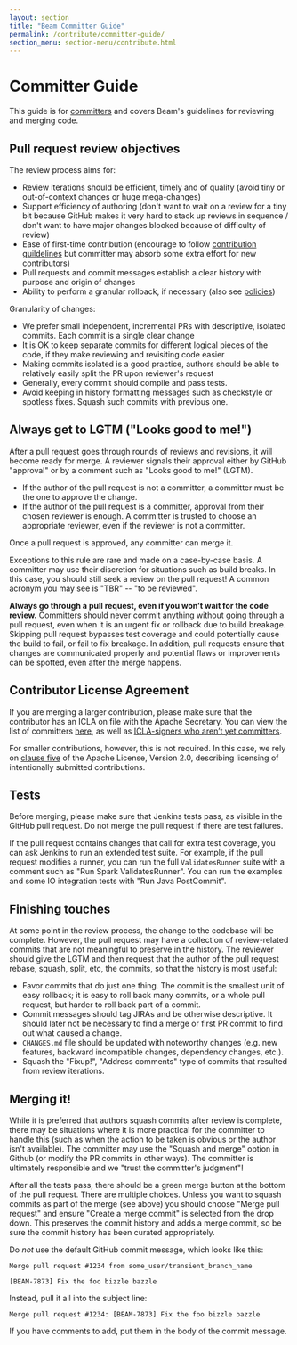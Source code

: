 ```yaml
---
layout: section
title: "Beam Committer Guide"
permalink: /contribute/committer-guide/
section_menu: section-menu/contribute.html
---
```

<!--
Licensed under the Apache License, Version 2.0 (the "License");
you may not use this file except in compliance with the License.
You may obtain a copy of the License at

http://www.apache.org/licenses/LICENSE-2.0

Unless required by applicable law or agreed to in writing, software
distributed under the License is distributed on an "AS IS" BASIS,
WITHOUT WARRANTIES OR CONDITIONS OF ANY KIND, either express or implied.
See the License for the specific language governing permissions and
limitations under the License.
-->

# Committer Guide

This guide is for
[committers](https://www.apache.org/foundation/how-it-works.html#committers)
and covers Beam's guidelines for reviewing and merging code.

## Pull request review objectives

The review process aims for:

* Review iterations should be efficient, timely and of quality (avoid tiny or out-of-context changes or huge mega-changes)
* Support efficiency of authoring (don't want to wait on a review for a tiny bit because GitHub makes it very hard to stack up reviews in sequence / don't want to have major changes blocked because of difficulty of review)
* Ease of first-time contribution (encourage to follow [contribution guildelines](/contribute/#contributing-code)
  but committer may absorb some extra effort for new contributors)
* Pull requests and commit messages establish a clear history with purpose and origin of changes
* Ability to perform a granular rollback, if necessary (also see [policies](/contribute/postcommits-policies/))

Granularity of changes:

* We prefer small independent, incremental PRs with descriptive, isolated commits. Each commit is a single clear change
* It is OK to keep separate commits for different logical pieces of the code, if they make reviewing and revisiting code easier
* Making commits isolated is a good practice, authors should be able to relatively easily split the PR upon reviewer's request
* Generally, every commit should compile and pass tests.
* Avoid keeping in history formatting messages such as checkstyle or spotless fixes.  Squash such commits with previous one.

## Always get to LGTM ("Looks good to me!")

After a pull request goes through rounds of reviews and revisions, it will
become ready for merge. A reviewer signals their approval either
by GitHub "approval" or by a comment such as "Looks good to me!" (LGTM).

 - If the author of the pull request is not a committer, a committer must be
   the one to approve the change.
 - If the author of the pull request is a committer, approval from their chosen
   reviewer is enough. A committer is trusted to choose an appropriate
   reviewer, even if the reviewer is not a committer.

Once a pull request is approved, any committer can merge it.

Exceptions to this rule are rare and made on a case-by-case basis. A committer
may use their discretion for situations such as build breaks. In this case, you
should still seek a review on the pull request!  A common acronym you may see
is "TBR" -- "to be reviewed".

**Always go through a pull request, even if you won’t wait for the code
review.** Committers should never commit anything without going through a pull
request, even when it is an urgent fix or rollback due to build breakage.
Skipping pull request bypasses test coverage and could potentially cause the
build to fail, or fail to fix breakage.  In addition, pull requests ensure that
changes are communicated properly and potential flaws or improvements can be
spotted, even after the merge happens.

## Contributor License Agreement

If you are merging a larger contribution, please make sure that the contributor
has an ICLA on file with the Apache Secretary. You can view the list of
committers [here](https://home.apache.org/phonebook.html?unix=committers), as
well as [ICLA-signers who aren’t yet
committers](https://home.apache.org/unlistedclas.html).

For smaller contributions, however, this is not required. In this case, we rely
on [clause five](http://www.apache.org/licenses/LICENSE-2.0#contributions) of
the Apache License, Version 2.0, describing licensing of intentionally
submitted contributions.

## Tests

Before merging, please make sure that Jenkins tests pass, as visible in the
GitHub pull request. Do not merge the pull request if there are test failures.

If the pull request contains changes that call for extra test coverage, you can
ask Jenkins to run an extended test suite. For example, if the pull request
modifies a runner, you can run the full `ValidatesRunner` suite with a comment
such as "Run Spark ValidatesRunner". You can run the examples and some IO
integration tests with "Run Java PostCommit".

## Finishing touches

At some point in the review process, the change to the codebase will be 
complete. However, the pull request may have a collection of review-related
commits that are not meaningful to preserve in the history. The reviewer should
give the LGTM and then request that the author of the pull request rebase,
squash, split, etc, the commits, so that the history is most useful:
* Favor commits that do just one thing. The commit is the smallest unit of easy
rollback; it is easy to roll back many commits, or a whole pull request, but
harder to roll back part of a commit.
* Commit messages should tag JIRAs and be otherwise descriptive.
It should later not be necessary to find a merge or first PR commit to find out what caused a change.
* `CHANGES.md` file should be updated with noteworthy changes (e.g. new features, backward 
incompatible changes, dependency changes, etc.).
* Squash the "Fixup!", "Address comments" type of commits that resulted from review iterations.

## Merging it!

While it is preferred that authors squash commits after review is complete,
there may be situations where it is more practical for the committer to handle this
(such as when the action to be taken is obvious or the author isn't available).
The committer may use the "Squash and merge" option in Github (or modify the PR commits in other ways).
The committer is ultimately responsible and we "trust the committer's judgment"!

After all the tests pass, there should be a green merge button at the bottom of
the pull request. There are multiple choices. Unless you want to squash commits
as part of the merge (see above) you should choose "Merge pull
request" and ensure "Create a merge commit" is selected from the drop down.
This preserves the commit history and adds a merge
commit, so be sure the commit history has been curated appropriately.

Do _not_ use the default GitHub commit message, which looks like this:

    Merge pull request #1234 from some_user/transient_branch_name

    [BEAM-7873] Fix the foo bizzle bazzle

Instead, pull it all into the subject line:

    Merge pull request #1234: [BEAM-7873] Fix the foo bizzle bazzle

If you have comments to add, put them in the body of the commit message.

